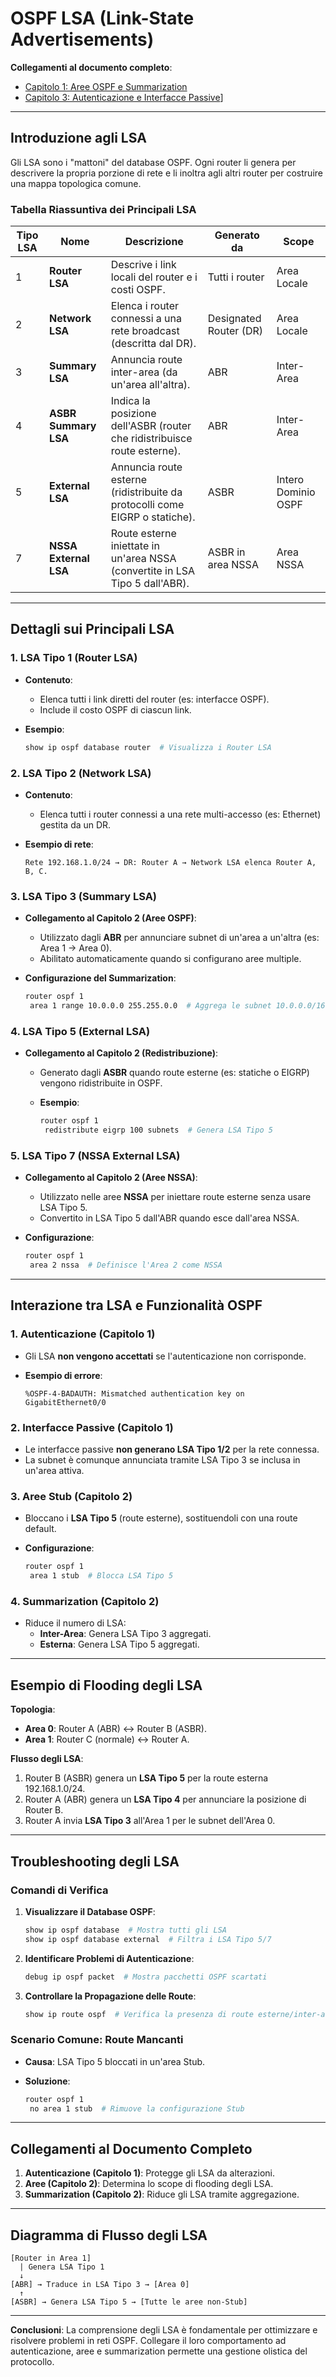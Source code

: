 # OSPF LSA (Link-State Advertisements)  

**Collegamenti al documento completo**:  

- [Capitolo 1: Aree OSPF e Summarization](./10-03-2025%20ospf.md)  
- [Capitolo 3: Autenticazione e Interfacce Passive](./23-03-2025%20passiveinterface.md)]

---

## Introduzione agli LSA  

Gli LSA sono i "mattoni" del database OSPF. Ogni router li genera per descrivere la propria porzione di rete e li inoltra agli altri router per costruire una mappa topologica comune.  

### Tabella Riassuntiva dei Principali LSA  

| **Tipo LSA** | **Nome**                | **Descrizione**                                                                 | **Generato da**       | **Scope**             |  
|--------------|-------------------------|---------------------------------------------------------------------------------|-----------------------|-----------------------|  
| 1            | **Router LSA**          | Descrive i link locali del router e i costi OSPF.                               | Tutti i router        | Area Locale           |  
| 2            | **Network LSA**         | Elenca i router connessi a una rete broadcast (descritta dal DR).               | Designated Router (DR)| Area Locale           |  
| 3            | **Summary LSA**         | Annuncia route inter-area (da un'area all'altra).                               | ABR                  | Inter-Area            |  
| 4            | **ASBR Summary LSA**    | Indica la posizione dell'ASBR (router che ridistribuisce route esterne).       | ABR                  | Inter-Area            |  
| 5            | **External LSA**        | Annuncia route esterne (ridistribuite da protocolli come EIGRP o statiche).     | ASBR                 | Intero Dominio OSPF   |  
| 7            | **NSSA External LSA**   | Route esterne iniettate in un'area NSSA (convertite in LSA Tipo 5 dall'ABR).   | ASBR in area NSSA    | Area NSSA             |  

---

## Dettagli sui Principali LSA  

### 1. **LSA Tipo 1 (Router LSA)**  

- **Contenuto**:  
  - Elenca tutti i link diretti del router (es: interfacce OSPF).  
  - Include il costo OSPF di ciascun link.  
- **Esempio**:  

  ```bash  
  show ip ospf database router  # Visualizza i Router LSA  
  ```  

### 2. **LSA Tipo 2 (Network LSA)**  

- **Contenuto**:  
  - Elenca tutti i router connessi a una rete multi-accesso (es: Ethernet) gestita da un DR.  
- **Esempio di rete**:  

  ``` plaintext
  Rete 192.168.1.0/24 → DR: Router A → Network LSA elenca Router A, B, C.  
  ```  

### 3. **LSA Tipo 3 (Summary LSA)**  

- **Collegamento al Capitolo 2 (Aree OSPF)**:  
  - Utilizzato dagli **ABR** per annunciare subnet di un'area a un'altra (es: Area 1 → Area 0).  
  - Abilitato automaticamente quando si configurano aree multiple.  
- **Configurazione del Summarization**:  

  ```bash  
  router ospf 1  
   area 1 range 10.0.0.0 255.255.0.0  # Aggrega le subnet 10.0.0.0/16  
  ```  

### 4. **LSA Tipo 5 (External LSA)**  

- **Collegamento al Capitolo 2 (Redistribuzione)**:  
  - Generato dagli **ASBR** quando route esterne (es: statiche o EIGRP) vengono ridistribuite in OSPF.  
  - **Esempio**:  

    ```bash  
    router ospf 1  
     redistribute eigrp 100 subnets  # Genera LSA Tipo 5  
    ```  

### 5. **LSA Tipo 7 (NSSA External LSA)**  

- **Collegamento al Capitolo 2 (Aree NSSA)**:  
  - Utilizzato nelle aree **NSSA** per iniettare route esterne senza usare LSA Tipo 5.  
  - Convertito in LSA Tipo 5 dall'ABR quando esce dall'area NSSA.  
- **Configurazione**:  

  ```bash  
  router ospf 1  
   area 2 nssa  # Definisce l'Area 2 come NSSA  
  ```  

---

## Interazione tra LSA e Funzionalità OSPF  

### 1. **Autenticazione (Capitolo 1)**  

- Gli LSA **non vengono accettati** se l'autenticazione non corrisponde.  
- **Esempio di errore**:  

  ``` plaintext  
  %OSPF-4-BADAUTH: Mismatched authentication key on GigabitEthernet0/0  
  ```  

### 2. **Interfacce Passive (Capitolo 1)**  

- Le interfacce passive **non generano LSA Tipo 1/2** per la rete connessa.  
- La subnet è comunque annunciata tramite LSA Tipo 3 se inclusa in un'area attiva.  

### 3. **Aree Stub (Capitolo 2)**  

- Bloccano i **LSA Tipo 5** (route esterne), sostituendoli con una route default.  
- **Configurazione**:  

  ```bash  
  router ospf 1  
   area 1 stub  # Blocca LSA Tipo 5  
  ```  

### 4. **Summarization (Capitolo 2)**  

- Riduce il numero di LSA:  
  - **Inter-Area**: Genera LSA Tipo 3 aggregati.  
  - **Esterna**: Genera LSA Tipo 5 aggregati.  

---

## Esempio di Flooding degli LSA  

**Topologia**:  

- **Area 0**: Router A (ABR) ↔ Router B (ASBR).  
- **Area 1**: Router C (normale) ↔ Router A.  

**Flusso degli LSA**:  

1. Router B (ASBR) genera un **LSA Tipo 5** per la route esterna 192.168.1.0/24.  
2. Router A (ABR) genera un **LSA Tipo 4** per annunciare la posizione di Router B.  
3. Router A invia **LSA Tipo 3** all'Area 1 per le subnet dell'Area 0.  

---

## Troubleshooting degli LSA  

### Comandi di Verifica  

1. **Visualizzare il Database OSPF**:  

   ```bash  
   show ip ospf database  # Mostra tutti gli LSA  
   show ip ospf database external  # Filtra i LSA Tipo 5/7  
   ```  

2. **Identificare Problemi di Autenticazione**:  

   ```bash  
   debug ip ospf packet  # Mostra pacchetti OSPF scartati  
   ```  

3. **Controllare la Propagazione delle Route**:  

   ```bash  
   show ip route ospf  # Verifica la presenza di route esterne/inter-area  
   ```  

### Scenario Comune: Route Mancanti  

- **Causa**: LSA Tipo 5 bloccati in un'area Stub.  
- **Soluzione**:  

  ```bash  
  router ospf 1  
   no area 1 stub  # Rimuove la configurazione Stub  
  ```  

---

## Collegamenti al Documento Completo  

1. **Autenticazione (Capitolo 1)**: Protegge gli LSA da alterazioni.  
2. **Aree (Capitolo 2)**: Determina lo scope di flooding degli LSA.  
3. **Summarization (Capitolo 2)**: Riduce gli LSA tramite aggregazione.  

---

## Diagramma di Flusso degli LSA  

```  plaintext
[Router in Area 1]  
  | Genera LSA Tipo 1  
  ↓  
[ABR] → Traduce in LSA Tipo 3 → [Area 0]  
  ↑  
[ASBR] → Genera LSA Tipo 5 → [Tutte le aree non-Stub]  
```  

---

**Conclusioni**: La comprensione degli LSA è fondamentale per ottimizzare e risolvere problemi in reti OSPF. Collegare il loro comportamento ad autenticazione, aree e summarization permette una gestione olistica del protocollo.
